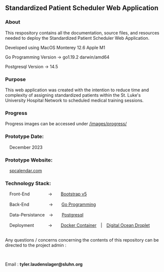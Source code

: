 <html>
    <body>
        <h2>Standardized Patient Scheduler Web Application</h2>
        <h3>About</h3>
        <p>This respository contains all the documentation, source files, and resources needed to deploy 
            the Standardized Patient Scheduler Web Application.</p>
        <p>Developed using MacOS Monterey 12.6 Apple M1</p>
        <p>Go Programming Version -> go1.19.2 darwin/amd64</p>
        <p>Postgresql Version -> 14.5</p>
        <h3>Purpose</h3>
        <p>This web application was created with the intention to reduce time and complexity of assigning standardized patients within the St. Luke's University Hospital Network to scheduled medical training sessions.</p>
        <h3>Progress</h3>
        <p>Progress images can be accessed under <a href="https://github.com/Tyler-Laudenslager/Sp-Scheduler-Web-App/tree/main/images/progress">/images/progress/</a></p>
        <h3>Prototype Date:</h3>
        &#8195;December 2023</br>
        <h3>Prototype Website:</h3>
        &#8195;<a href="http://spcalendar.com">spcalendar.com</a>
        <h3>Technology Stack:</h3>
        &#8195;Front-End&#8195;&#8195;&#8195;&#8195; ->&#8195;&#8195;<a href="https://getbootstrap.com/">Bootstrap v5</a></br></br>
        &#8195;Back-End &#8195;&#8195;&#8195;&#8195; ->&#8195;&#8195;<a href="https://go.dev">Go Programming</a></br></br>
        &#8195;Data-Persistance&#8195;->&#8195;&#8195;<a href="https://www.postgresql.org/">Postgresql</a></br></br>
        &#8195;Deployment&#8195;&#8195;&#8195; ->&#8195;&#8195;<a href="https://www.docker.com/">Docker Container</a>&#8195;|&#8195;<a href="https://www.digitalocean.com/products/droplets">Digital Ocean Droplet</a> </br></br>
        <p>Any questions / concerns concerning the contents of this repository can be directed to the project admin :</p></br> 
        <p>Email : <b>tyler.laudenslager@sluhn.org</b></p></br>
    </body>
</html>
